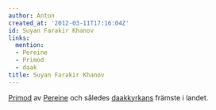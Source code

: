 ```yaml
---
author: Anton
created_at: '2012-03-11T17:16:04Z'
id: Suyan Farakir Khanov
links:
  mention:
  - Pereine
  - Primod
  - daak
title: Suyan Farakir Khanov
---
```


[Primod] av [Pereine] och således [daakkyrkans] främste i landet.

  [Primod]: Primod
  [Pereine]: Pereine
  [daakkyrkans]: daak
